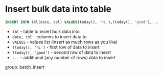 # Insert bulk data into table

```sql
INSERT INTO tbl(date, col) VALUES(today(), 'hi'),(today(), 'good'),...
```

- `tbl` - table to insert bulk data into
- `date, col` - columns to insert data to
- `VALUES` - values list (insert as much rows as you like)
- `(today(), 'hi')` - first row of data to insert
- `(today(), 'good')` - second row of data to insert
- `...` - additional (any number of rows) data to insert

group: batch_insert


